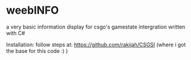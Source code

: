 # weebINFO
a very basic information display for csgo's gamestate intergration written with C#

Installation: follow steps at: https://github.com/rakijah/CSGSI (where i got the base for this code :) )
